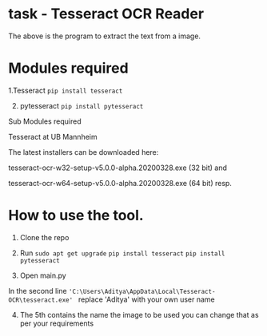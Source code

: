 # task   -  Tesseract OCR Reader
The above is the program to extract the text from a image.

 #  Modules required
   
 1.Tesseract
 ``
   pip install tesseract
 ``
 
 2. pytesseract
 ``
 pip install pytesseract
 ``
 
 Sub Modules required

Tesseract at UB Mannheim

The latest installers can be downloaded here:

tesseract-ocr-w32-setup-v5.0.0-alpha.20200328.exe (32 bit) and

tesseract-ocr-w64-setup-v5.0.0-alpha.20200328.exe (64 bit) resp.

#  How to use the tool.

1. Clone the repo 

2. Run
``
sudo apt get upgrade
``
``
pip install tesseract
``
``
pip install pytesseract
``
3. Open main.py

In the second line
``
'C:\Users\Aditya\AppData\Local\Tesseract-OCR\tesseract.exe' 
``
replace 'Aditya' with your own user name

4. The 5th contains the name the image to be used you can change that as per your requirements

